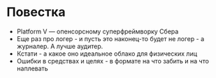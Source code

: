 # Повестка

* Platform V — опенсорсному суперфреймворку Сбера
* Еще раз про логер - и пусть это наконец-то будет не логер - а журналер. А лучше аудитер.
* Кстати - а какое оно идеальное облако для физических лиц
* Ошибки в средствах и целях - в формате на что забить и на что наплевать

